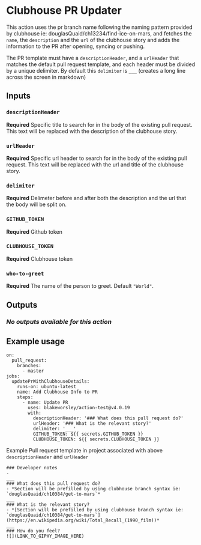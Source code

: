 # Clubhouse PR Updater

This action uses the pr branch name following the naming pattern provided by clubhouse ie: douglasQuaid/ch13234/find-ice-on-mars, and fetches the `name`, the `description` and the `url` of the clubhouse story and adds the information to the PR after opening, syncing or pushing.

The PR template must have a `descriptionHeader`, and a `urlHeader` that matches the default pull request template, and each header must be divided by a unique delimiter. By default this `delimiter` is `___` (creates a long line across the screen in markdown)

## Inputs

### `descriptionHeader`

**Required** Specific title to search for in the body of the existing pull request. This text will be replaced with the description of the clubhouse story.

### `urlHeader`

**Required** Specific url header to search for in the body of the existing pull request. This text will be replaced with the url and title of the clubhouse story.

### `delimiter`

**Required** Delimeter before and after both the description and the url that the body will be split on.

### `GITHUB_TOKEN`

**Required** Github token

### `CLUBHOUSE_TOKEN`

**Required** Clubhouse token

### `who-to-greet`

**Required** The name of the person to greet. Default `"World"`.

## Outputs

### _No outputs available for this action_

## Example usage

```
on:
  pull_request:
    branches:
      - master
jobs:
  updatePrWithClubhouseDetails:
    runs-on: ubuntu-latest
    name: Add Clubhouse Info to PR
    steps:
      - name: Update PR
        uses: blakeworsley/action-test@v4.0.19
        with:
          descriptionHeader: '### What does this pull request do?'
          urlHeader: '### What is the relevant story?'
          delimiter: '___'
          GITHUB_TOKEN: ${{ secrets.GITHUB_TOKEN }}
          CLUBHOUSE_TOKEN: ${{ secrets.CLUBHOUSE_TOKEN }}
```

Example Pull request template in project associated with above `descriptionHeader` and `urlHeader`

```
### Developer notes
-
___
### What does this pull request do?
- *Section will be prefilled by using clubhouse branch syntax ie: `douglasQuaid/ch10384/get-to-mars`*
___
### What is the relevant story?
- *[Section will be prefilled by using clubhouse branch syntax ie: `douglasQuaid/ch10384/get-to-mars`](https://en.wikipedia.org/wiki/Total_Recall_(1990_film))*
___
### How do you feel?
![](LINK_TO_GIPHY_IMAGE_HERE)
```
